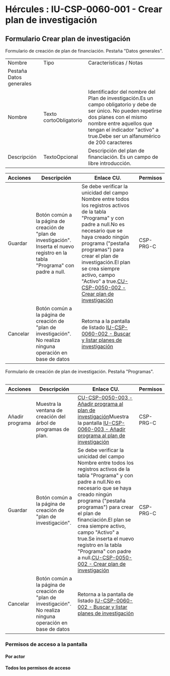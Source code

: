 # Hércules : IU\-CSP\-0060\-001 \- Crear plan de investigación



## Formulario Crear plan de investigación

Formulario de creación de plan de financiación. Pestaña "Datos generales".



|  | | |
| --- | --- | --- |
| Nombre | Tipo | Características / Notas |
| Pestaña Datos generales | | |
| Nombre | Texto cortoObligatorio | Identificador del nombre del Plan de investigación.Es un campo obligatorio y debe de ser único. No pueden repetirse dos planes con el mismo nombre entre aquellos que tengan el indicador "activo" a true.Debe ser un alfanumérico de 200 caracteres |
| Descripción | TextoOpcional | Descripción del plan de financiación. Es un campo de libre introducción. |



| Acciones | Descripción | Enlace CU. | Permisos |
| --- | --- | --- | --- |
| Guardar | Botón común a la página de creación de "plan de investigación". Inserta el nuevo registro en la tabla "Programa" con padre a null. | Se debe verificar la unicidad del campo Nombre entre todos los registros activos de la tabla "Programa" y con padre a null.No es necesario que se haya creado ningún programa ("pestaña programas") para crear el plan de investigación.El plan se crea siempre activo, campo "Activo" a true.[CU\-CSP\-0050\-002 \- Crear plan de investigación](/hercules/sgi-sistema-de-gestion-de-investigacion/requisitos-y-analisis-funcional/analisis-funcional-sgi-hercules/csp-modulo-de-convocatorias-ayudas-solicitudes-proyectos-y-contratos-y-grupos-de-investigacion/csp-casos-de-uso/cu-csp-0050-gestion-de-planes-de-investigacion/cu-csp-0050-002-crear-plan-de-investigacion.md "/hercules/sgi-sistema-de-gestion-de-investigacion/requisitos-y-analisis-funcional/analisis-funcional-sgi-hercules/csp-modulo-de-convocatorias-ayudas-solicitudes-proyectos-y-contratos-y-grupos-de-investigacion/csp-casos-de-uso/cu-csp-0050-gestion-de-planes-de-investigacion/cu-csp-0050-002-crear-plan-de-investigacion.md") | CSP\-PRG\-C |
| Cancelar | Botón común a la página de creación de "plan de investigación". No realiza ninguna operación en base de datos | Retorna a la pantalla de listado [IU\-CSP\-0060\-002 \- Buscar y listar planes de investigación](/hercules/sgi-sistema-de-gestion-de-investigacion/requisitos-y-analisis-funcional/analisis-funcional-sgi-hercules/csp-modulo-de-convocatorias-ayudas-solicitudes-proyectos-y-contratos-y-grupos-de-investigacion/csp-interfaz-de-usuario/iu-csp-0060-gestion-de-plan-de-investigacion/iu-csp-0060-002-buscar-y-listar-planes-de-investigacion.md "/hercules/sgi-sistema-de-gestion-de-investigacion/requisitos-y-analisis-funcional/analisis-funcional-sgi-hercules/csp-modulo-de-convocatorias-ayudas-solicitudes-proyectos-y-contratos-y-grupos-de-investigacion/csp-interfaz-de-usuario/iu-csp-0060-gestion-de-plan-de-investigacion/iu-csp-0060-002-buscar-y-listar-planes-de-investigacion.md") |  |

  


Formulario de creación de plan de investigación. Pestaña "Programas".



|  | | |
| --- | --- | --- |



| Acciones | Descripción | Enlace CU. | Permisos |
| --- | --- | --- | --- |
| Añadir programa | Muestra la ventana de creación del árbol de programas de plan. | [CU\-CSP\-0050\-003 \- Añadir programa al plan de investigación](/hercules/sgi-sistema-de-gestion-de-investigacion/requisitos-y-analisis-funcional/analisis-funcional-sgi-hercules/csp-modulo-de-convocatorias-ayudas-solicitudes-proyectos-y-contratos-y-grupos-de-investigacion/csp-casos-de-uso/cu-csp-0050-gestion-de-planes-de-investigacion/cu-csp-0050-003-anadir-programa-al-plan-de-investigacion.md "/hercules/sgi-sistema-de-gestion-de-investigacion/requisitos-y-analisis-funcional/analisis-funcional-sgi-hercules/csp-modulo-de-convocatorias-ayudas-solicitudes-proyectos-y-contratos-y-grupos-de-investigacion/csp-casos-de-uso/cu-csp-0050-gestion-de-planes-de-investigacion/cu-csp-0050-003-anadir-programa-al-plan-de-investigacion.md")Muestra la pantalla [IU\-CSP\-0060\-003 \- Añadir programa al plan de investigación](/hercules/sgi-sistema-de-gestion-de-investigacion/requisitos-y-analisis-funcional/analisis-funcional-sgi-hercules/csp-modulo-de-convocatorias-ayudas-solicitudes-proyectos-y-contratos-y-grupos-de-investigacion/csp-interfaz-de-usuario/iu-csp-0060-gestion-de-plan-de-investigacion/iu-csp-0060-003-anadir-programa-al-plan-de-investigacion.md "/hercules/sgi-sistema-de-gestion-de-investigacion/requisitos-y-analisis-funcional/analisis-funcional-sgi-hercules/csp-modulo-de-convocatorias-ayudas-solicitudes-proyectos-y-contratos-y-grupos-de-investigacion/csp-interfaz-de-usuario/iu-csp-0060-gestion-de-plan-de-investigacion/iu-csp-0060-003-anadir-programa-al-plan-de-investigacion.md") | CSP\-PRG\-C |
| Guardar | Botón común a la página de creación de "plan de investigación". | Se debe verificar la unicidad del campo Nombre entre todos los registros activos de la tabla "Programa" y con padre a null.No es necesario que se haya creado ningún programa ("pestaña programas") para crear el plan de financiación.El plan se crea siempre activo, campo "Activo" a true.Se inserta el nuevo registro en la tabla "Programa" con padre a null.[CU\-CSP\-0050\-002 \- Crear plan de investigación](/hercules/sgi-sistema-de-gestion-de-investigacion/requisitos-y-analisis-funcional/analisis-funcional-sgi-hercules/csp-modulo-de-convocatorias-ayudas-solicitudes-proyectos-y-contratos-y-grupos-de-investigacion/csp-casos-de-uso/cu-csp-0050-gestion-de-planes-de-investigacion/cu-csp-0050-002-crear-plan-de-investigacion.md "/hercules/sgi-sistema-de-gestion-de-investigacion/requisitos-y-analisis-funcional/analisis-funcional-sgi-hercules/csp-modulo-de-convocatorias-ayudas-solicitudes-proyectos-y-contratos-y-grupos-de-investigacion/csp-casos-de-uso/cu-csp-0050-gestion-de-planes-de-investigacion/cu-csp-0050-002-crear-plan-de-investigacion.md") | CSP\-PRG\-C |
| Cancelar | Botón común a la página de creación de "plan de investigación". No realiza ninguna operación en base de datos | Retorna a la pantalla de listado [IU\-CSP\-0060\-002 \- Buscar y listar planes de investigación](/hercules/sgi-sistema-de-gestion-de-investigacion/requisitos-y-analisis-funcional/analisis-funcional-sgi-hercules/csp-modulo-de-convocatorias-ayudas-solicitudes-proyectos-y-contratos-y-grupos-de-investigacion/csp-interfaz-de-usuario/iu-csp-0060-gestion-de-plan-de-investigacion/iu-csp-0060-002-buscar-y-listar-planes-de-investigacion.md "/hercules/sgi-sistema-de-gestion-de-investigacion/requisitos-y-analisis-funcional/analisis-funcional-sgi-hercules/csp-modulo-de-convocatorias-ayudas-solicitudes-proyectos-y-contratos-y-grupos-de-investigacion/csp-interfaz-de-usuario/iu-csp-0060-gestion-de-plan-de-investigacion/iu-csp-0060-002-buscar-y-listar-planes-de-investigacion.md") |  |

  


### Permisos de acceso a la pantalla

#### Por actor

#### Todos los permisos de acceso

  
  





